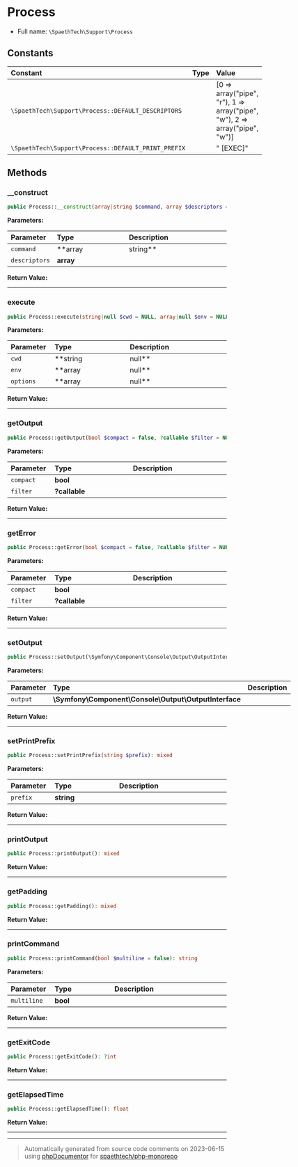 # Process





* Full name: `\SpaethTech\Support\Process`



## Constants

| Constant | Type | Value |
|:---------|:-----|:------|
|`\SpaethTech\Support\Process::DEFAULT_DESCRIPTORS`||[0 =&gt; array(&quot;pipe&quot;, &quot;r&quot;), 1 =&gt; array(&quot;pipe&quot;, &quot;w&quot;), 2 =&gt; array(&quot;pipe&quot;, &quot;w&quot;)]|
|`\SpaethTech\Support\Process::DEFAULT_PRINT_PREFIX`||&quot; [EXEC]&quot;|

## Methods

### __construct



```php
public Process::__construct(array|string $command, array $descriptors = self::DEFAULT_DESCRIPTORS): mixed
```








**Parameters:**

| Parameter  | Type  | Description  |
|:-----------|:------|:-------------|
| `command` | **array|string** |  |
| `descriptors` | **array** |  |


**Return Value:**





---
### execute



```php
public Process::execute(string|null $cwd = NULL, array|null $env = NULL, array|null $options = NULL): int
```








**Parameters:**

| Parameter  | Type  | Description  |
|:-----------|:------|:-------------|
| `cwd` | **string|null** |  |
| `env` | **array|null** |  |
| `options` | **array|null** |  |


**Return Value:**





---
### getOutput



```php
public Process::getOutput(bool $compact = false, ?callable $filter = NULL): array
```








**Parameters:**

| Parameter  | Type  | Description  |
|:-----------|:------|:-------------|
| `compact` | **bool** |  |
| `filter` | **?callable** |  |


**Return Value:**





---
### getError



```php
public Process::getError(bool $compact = false, ?callable $filter = NULL): array
```








**Parameters:**

| Parameter  | Type  | Description  |
|:-----------|:------|:-------------|
| `compact` | **bool** |  |
| `filter` | **?callable** |  |


**Return Value:**





---
### setOutput



```php
public Process::setOutput(\Symfony\Component\Console\Output\OutputInterface $output): mixed
```








**Parameters:**

| Parameter  | Type  | Description  |
|:-----------|:------|:-------------|
| `output` | **\Symfony\Component\Console\Output\OutputInterface** |  |


**Return Value:**





---
### setPrintPrefix



```php
public Process::setPrintPrefix(string $prefix): mixed
```








**Parameters:**

| Parameter  | Type  | Description  |
|:-----------|:------|:-------------|
| `prefix` | **string** |  |


**Return Value:**





---
### printOutput



```php
public Process::printOutput(): mixed
```









**Return Value:**





---
### getPadding



```php
public Process::getPadding(): mixed
```









**Return Value:**





---
### printCommand



```php
public Process::printCommand(bool $multiline = false): string
```








**Parameters:**

| Parameter  | Type  | Description  |
|:-----------|:------|:-------------|
| `multiline` | **bool** |  |


**Return Value:**





---
### getExitCode



```php
public Process::getExitCode(): ?int
```









**Return Value:**





---
### getElapsedTime



```php
public Process::getElapsedTime(): float
```









**Return Value:**





---


---
> Automatically generated from source code comments on 2023-06-15 using
> [phpDocumentor](http://www.phpdoc.org/) for [spaethtech/php-monorepo](https://github.com/spaethtech/php-monorepo)

<style>
/* Remove padding and background in <code> used in the structs title */
h2 code,
h3 code,
h4 code,
h5 code {
    background: none !important;
    padding: 0 !important;
}

table {
    width: 100%;
    display: table;
}

thead > tr > th {
    text-align: left;
}

thead > tr > th:first-child {
    width: 20%;
}

/* Remove padding and background in <code> used in the tables */
td code,
th code {
    background: none;
    padding: 0;
}
</style>
